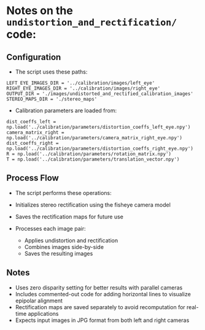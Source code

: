 # Notes on the `undistortion_and_rectification/` code:

## Configuration

- The script uses these paths:

```
LEFT_EYE_IMAGES_DIR = '../calibration/images/left_eye'
RIGHT_EYE_IMAGES_DIR = '../calibration/images/right_eye'
OUTPUT_DIR = './images/undistorted_and_rectified_calibration_images'
STEREO_MAPS_DIR = './stereo_maps'
```

- Calibration parameters are loaded from:

```camera_matrix_left = np.load('../calibration/parameters/camera_matrix_left_eye.npy')
dist_coeffs_left = np.load('../calibration/parameters/distortion_coeffs_left_eye.npy')
camera_matrix_right = np.load('../calibration/parameters/camera_matrix_right_eye.npy')
dist_coeffs_right = np.load('../calibration/parameters/distortion_coeffs_right_eye.npy')
R = np.load('../calibration/parameters/rotation_matrix.npy')
T = np.load('../calibration/parameters/translation_vector.npy')
```

## Process Flow

- The script performs these operations:

- Initializes stereo rectification using the fisheye camera model
- Saves the rectification maps for future use
- Processes each image pair:

  - Applies undistortion and rectification
  - Combines images side-by-side
  - Saves the resulting images

## Notes

- Uses zero disparity setting for better results with parallel cameras
- Includes commented-out code for adding horizontal lines to visualize epipolar alignment
- Rectification maps are saved separately to avoid recomputation for real-time applications
- Expects input images in JPG format from both left and right cameras
